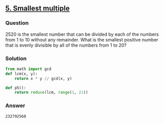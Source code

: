 ## **[5. Smallest multiple](https://projecteuler.net/problem=5)**

### Question
2520 is the smallest number that can be divided by each of the numbers from 1 to 10 without any remainder.
What is the smallest positive number that is evenly divisible by all of the numbers from 1 to 20?

### Solution

```python
from math import gcd
def lcm(x, y):
    return x * y // gcd(x, y)

def p5():
    return reduce(lcm, range(1, 21))
```

### Answer 
`232792560`

